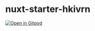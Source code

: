 # nuxt-starter-hkivrn

[![Open in Gitpod](https://gitpod.io/button/open-in-gitpod.svg)](https://gitpod.io/#<your-project-url>)
